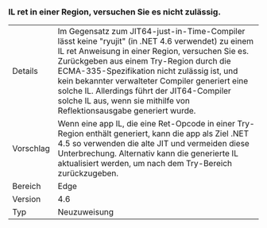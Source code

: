 ### <a name="il-ret-not-allowed-in-a-try-region"></a>IL ret in einer Region, versuchen Sie es nicht zulässig.

|   |   |
|---|---|
|Details|Im Gegensatz zum JIT64-just-in-Time-Compiler lässt keine "ryujit" (in .NET 4.6 verwendet) zu einem IL ret Anweisung in einer Region, versuchen Sie es. Zurückgeben aus einem Try-Region durch die ECMA-335-Spezifikation nicht zulässig ist, und kein bekannter verwalteter Compiler generiert eine solche IL. Allerdings führt der JIT64-Compiler solche IL aus, wenn sie mithilfe von Reflektionsausgabe generiert wurde.|
|Vorschlag|Wenn eine app IL, die eine Ret-Opcode in einer Try-Region enthält generiert, kann die app als Ziel .NET 4.5 so verwenden die alte JIT und vermeiden diese Unterbrechung. Alternativ kann die generierte IL aktualisiert werden, um nach dem Try-Bereich zurückzugeben.|
|Bereich|Edge|
|Version|4.6|
|Typ|Neuzuweisung|

